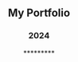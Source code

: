 <h2 align="center"> My Portfolio </h2>
<h3 align="center"> 2024 </h3>

<p align="center">*********</p>
